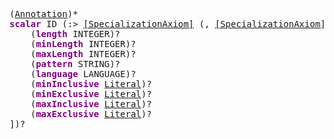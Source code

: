 <pre class="highlight highlight-html">
(<a href="#Annotation-Syntax">Annotation</a>)*
<span style="font-weight:bold;color:purple">scalar</span> ID (:> <a href="#SpecializationAxiom-Syntax">[SpecializationAxiom]</a> (, <a href="#SpecializationAxiom-Syntax">[SpecializationAxiom]</a>)*)? ([
	(<span style="font-weight:bold;color:purple">length</span> INTEGER)?
	(<span style="font-weight:bold;color:purple">minLength</span> INTEGER)?
	(<span style="font-weight:bold;color:purple">maxLength</span> INTEGER)?
	(<span style="font-weight:bold;color:purple">pattern</span> STRING)?
	(<span style="font-weight:bold;color:purple">language</span> LANGUAGE)?
	(<span style="font-weight:bold;color:purple">minInclusive</span> <a href="#Literal-Syntax">Literal</a>)?
	(<span style="font-weight:bold;color:purple">minExclusive</span> <a href="#Literal-Syntax">Literal</a>)?
	(<span style="font-weight:bold;color:purple">maxInclusive</span> <a href="#Literal-Syntax">Literal</a>)?
	(<span style="font-weight:bold;color:purple">maxExclusive</span> <a href="#Literal-Syntax">Literal</a>)?
])?
</pre>
